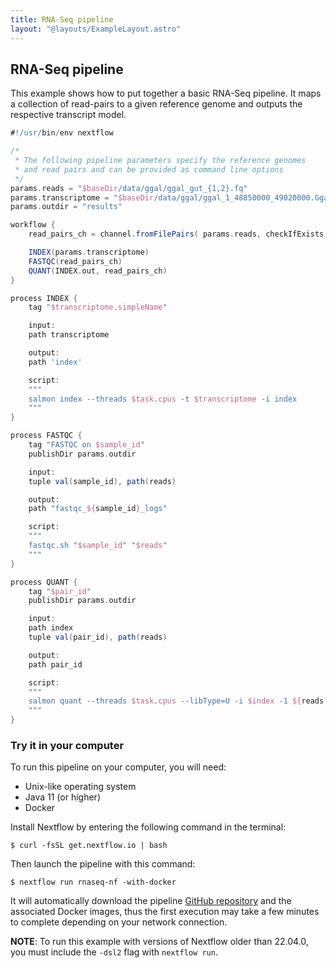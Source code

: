 ```yaml
---
title: RNA-Seq pipeline
layout: "@layouts/ExampleLayout.astro"
---
```


<div class="blg-summary example">
<h2>RNA-Seq pipeline</h2>

<p class="">
    This example shows how to put together a basic RNA-Seq pipeline. It maps a collection of read-pairs to a given reference genome and outputs the respective transcript model.
</p>

```groovy
#!/usr/bin/env nextflow

/*
 * The following pipeline parameters specify the reference genomes
 * and read pairs and can be provided as command line options
 */
params.reads = "$baseDir/data/ggal/ggal_gut_{1,2}.fq"
params.transcriptome = "$baseDir/data/ggal/ggal_1_48850000_49020000.Ggal71.500bpflank.fa"
params.outdir = "results"

workflow {
    read_pairs_ch = channel.fromFilePairs( params.reads, checkIfExists: true )

    INDEX(params.transcriptome)
    FASTQC(read_pairs_ch)
    QUANT(INDEX.out, read_pairs_ch)
}

process INDEX {
    tag "$transcriptome.simpleName"

    input:
    path transcriptome

    output:
    path 'index'

    script:
    """
    salmon index --threads $task.cpus -t $transcriptome -i index
    """
}

process FASTQC {
    tag "FASTQC on $sample_id"
    publishDir params.outdir

    input:
    tuple val(sample_id), path(reads)

    output:
    path "fastqc_${sample_id}_logs"

    script:
    """
    fastqc.sh "$sample_id" "$reads"
    """
}

process QUANT {
    tag "$pair_id"
    publishDir params.outdir

    input:
    path index
    tuple val(pair_id), path(reads)

    output:
    path pair_id

    script:
    """
    salmon quant --threads $task.cpus --libType=U -i $index -1 ${reads[0]} -2 ${reads[1]} -o $pair_id
    """
}
```

</div>

### Try it in your computer

To run this pipeline on your computer, you will need:

- Unix-like operating system
- Java 11 (or higher)
- Docker

Install Nextflow by entering the following command in the terminal:

    $ curl -fsSL get.nextflow.io | bash

Then launch the pipeline with this command:

    $ nextflow run rnaseq-nf -with-docker

It will automatically download the pipeline [GitHub repository](https://github.com/nextflow-io/rnaseq-nf) and the associated Docker images, thus the first execution may take a few minutes to complete depending on your network connection.

**NOTE**: To run this example with versions of Nextflow older than 22.04.0, you must include the `-dsl2` flag with `nextflow run`.
